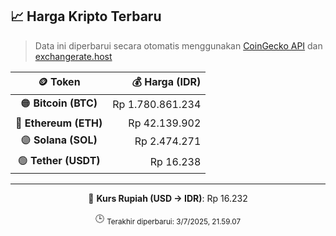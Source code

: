 

<!-- HARGA_KRIPTO -->
## 📈 Harga Kripto Terbaru

> Data ini diperbarui secara otomatis menggunakan [CoinGecko API](https://www.coingecko.com/) dan [exchangerate.host](https://exchangerate.host/)

<div align="center">

| 🪙 Token | 💰 Harga (IDR) |
|:------:|---------------:|
| 🟠 **Bitcoin (BTC)**   | Rp 1.780.861.234 |
| 🔵 **Ethereum (ETH)**  | Rp 42.139.902 |
| 🟣 **Solana (SOL)**    | Rp 2.474.271 |
| 🟢 **Tether (USDT)**   | Rp 16.238 |

---

💱 **Kurs Rupiah (USD → IDR)**: Rp 16.232

🕒 <sub>Terakhir diperbarui: 3/7/2025, 21.59.07</sub>

</div>
<!-- /HARGA_KRIPTO -->